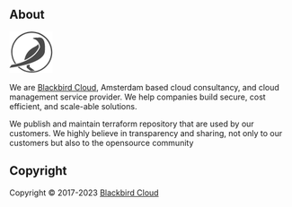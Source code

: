 ## About

[![blackbird-logo](https://raw.githubusercontent.com/blackbird-cloud/.github/main/asset/logo_simple.png)](https://blackbird.cloud)

We are [Blackbird Cloud](https://blackbird.cloud), Amsterdam based cloud consultancy, and cloud management service provider. We help companies build secure, cost efficient, and scale-able solutions.

We publish and maintain terraform repository that are used by our customers. We highly believe in transparency and sharing, not only to our customers but also to the opensource community

## Copyright

Copyright © 2017-2023 [Blackbird Cloud](https://blackbird.cloud)